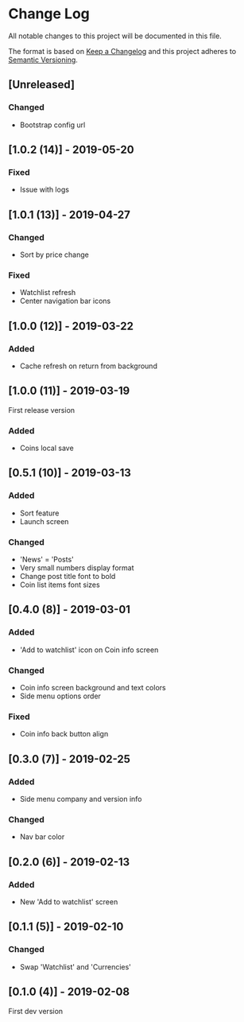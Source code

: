 # Change Log
All notable changes to this project will be documented in this file.

The format is based on [Keep a Changelog](http://keepachangelog.com/)
and this project adheres to [Semantic Versioning](http://semver.org/).

## [Unreleased]
### Changed
- Bootstrap config url

## [1.0.2 (14)] - 2019-05-20
### Fixed
- Issue with logs

## [1.0.1 (13)] - 2019-04-27
### Changed
- Sort by price change

### Fixed
- Watchlist refresh
- Center navigation bar icons

## [1.0.0 (12)] - 2019-03-22
### Added
- Cache refresh on return from background

## [1.0.0 (11)] - 2019-03-19
First release version

### Added
- Coins local save

## [0.5.1 (10)] - 2019-03-13
### Added
- Sort feature
- Launch screen

### Changed
- 'News' = 'Posts'
- Very small numbers display format
- Change post title font to bold
- Coin list items font sizes

## [0.4.0 (8)] - 2019-03-01
### Added
- 'Add to watchlist' icon on Coin info screen

### Changed
- Coin info screen background and text colors
- Side menu options order

### Fixed
- Coin info back button align

## [0.3.0 (7)] - 2019-02-25
### Added
- Side menu company and version info

### Changed
- Nav bar color

## [0.2.0 (6)] - 2019-02-13
### Added
- New 'Add to watchlist' screen

## [0.1.1 (5)] - 2019-02-10
### Changed
- Swap 'Watchlist' and 'Currencies'

## [0.1.0 (4)] - 2019-02-08
First dev version 
